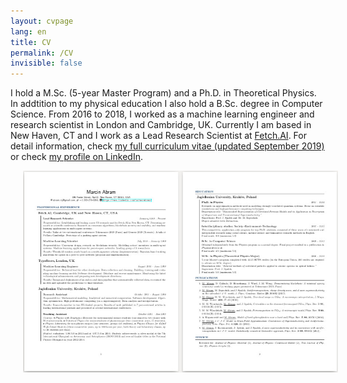 ```yaml
---
layout: cvpage
lang: en
title: CV
permalink: /CV
invisible: false
---
```


I hold a M.Sc. (5-year Master Program) and a Ph.D. in Theoretical Physics. In addtition to my physical education I also hold a B.Sc. degree in Computer Science. From 2016 to 2018, I worked as a machine learning engineer and research scientist in London and Cambridge, UK. Currently I am based in New Haven, CT and I work as a Lead Research Scientist at <a href="https://fetch.ai/">Fetch.AI</a>.
For detail information, check [my full curriculum vitae (updated September 2019)](/assets/abram_cv.pdf) or check <a href="https://www.linkedin.com/in/marabram/">my profile on LinkedIn</a>.

<!--
I hold a M.Sc. (5-year Master Program) and a Ph.D. in Theoretical Physics as well as a B.Sc. in Computer Science. I worked as a Research Assistant, a Machine Learning Engineer and a Research Scientist. For a full copy of my CV, please click [here (updated September 2019)](/assets/abram_cv.pdf) or check <a href="https://www.linkedin.com/in/marabram/">my profile on LinkedIn</a>.
-->

<center>
<a href="/assets/abram_cv.pdf" rel="Abram CV" style="text-decoration: none">
    <img src="/assets/cv_teaser.jpg" width="700" hspace="20"/>
</a>
</center>

